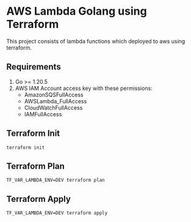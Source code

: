 # AWS Lambda Golang using Terraform

This project consists of lambda functions which deployed to aws using terraform.

## Requirements

1. Go >= 1.20.5
2. AWS IAM Account access key with these permissions:
   - AmazonSQSFullAccess
   - AWSLambda_FullAccess
   - CloudWatchFullAccess
   - IAMFullAccess

## Terraform Init

```shell
terraform init
```

## Terraform Plan

```shell
TF_VAR_LAMBDA_ENV=DEV terraform plan
```

## Terraform Apply

```shell
TF_VAR_LAMBDA_ENV=DEV terraform apply
```